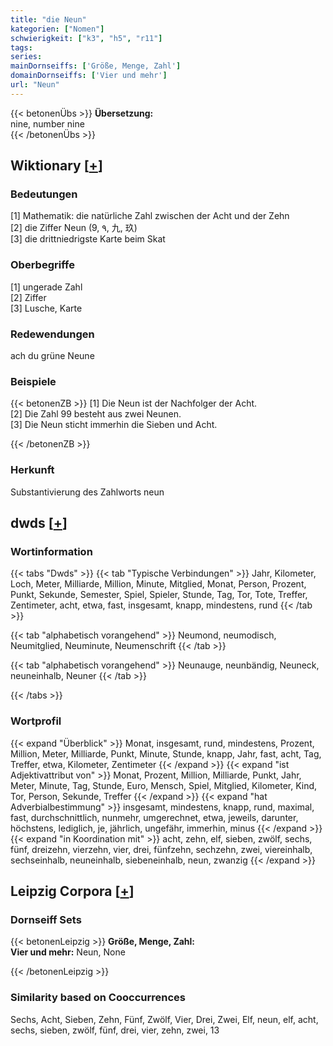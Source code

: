```yaml
---
title: "die Neun"
kategorien: ["Nomen"]
schwierigkeit: ["k3", "h5", "r11"]
tags:
series:
mainDornseiffs: ['Größe, Menge, Zahl']
domainDornseiffs: ['Vier und mehr']
url: "Neun"
---
```


{{< betonenÜbs >}}
**Übersetzung:**  
nine, number nine  
{{< /betonenÜbs >}}

## Wiktionary [[+](https://de.wiktionary.org/wiki/Neun)]

### Bedeutungen
[1] Mathematik: die natürliche Zahl zwischen der Acht und der Zehn  
[2] die Ziffer Neun (9, ٩, 九, 玖)  
[3] die drittniedrigste Karte beim Skat  

### Oberbegriffe
[1] ungerade Zahl  
[2] Ziffer  
[3] Lusche, Karte  

### Redewendungen
ach du grüne Neune  

### Beispiele
{{< betonenZB >}}
[1] Die Neun ist der Nachfolger der Acht.  
[2] Die Zahl 99 besteht aus zwei Neunen.  
[3] Die Neun sticht immerhin die Sieben und Acht.  

{{< /betonenZB >}}
### Herkunft
Substantivierung des Zahlworts neun  



## dwds [[+](https://www.dwds.de/wb/Neun)]

### Wortinformation
{{< tabs "Dwds" >}}
{{< tab "Typische Verbindungen" >}}
Jahr, Kilometer, Loch, Meter, Milliarde, Million, Minute, Mitglied, Monat, Person, Prozent, Punkt, Sekunde, Semester, Spiel, Spieler, Stunde, Tag, Tor, Tote, Treffer, Zentimeter, acht, etwa, fast, insgesamt, knapp, mindestens, rund
{{< /tab >}}

{{< tab "alphabetisch vorangehend" >}}
Neumond, neumodisch, Neumitglied, Neuminute, Neumenschrift
{{< /tab >}}

{{< tab "alphabetisch vorangehend" >}}
Neunauge, neunbändig, Neuneck, neuneinhalb, Neuner
{{< /tab >}}

{{< /tabs >}}

### Wortprofil
{{< expand "Überblick" >}} Monat, insgesamt, rund, mindestens, Prozent, Million, Meter, Milliarde, Punkt, Minute, Stunde, knapp, Jahr, fast, acht, Tag, Treffer, etwa, Kilometer, Zentimeter {{< /expand >}}
{{< expand "ist Adjektivattribut von" >}} Monat, Prozent, Million, Milliarde, Punkt, Jahr, Meter, Minute, Tag, Stunde, Euro, Mensch, Spiel, Mitglied, Kilometer, Kind, Tor, Person, Sekunde, Treffer {{< /expand >}}
{{< expand "hat Adverbialbestimmung" >}} insgesamt, mindestens, knapp, rund, maximal, fast, durchschnittlich, nunmehr, umgerechnet, etwa, jeweils, darunter, höchstens, lediglich, je, jährlich, ungefähr, immerhin, minus {{< /expand >}}
{{< expand "in Koordination mit" >}} acht, zehn, elf, sieben, zwölf, sechs, fünf, dreizehn, vierzehn, vier, drei, fünfzehn, sechzehn, zwei, viereinhalb, sechseinhalb, neuneinhalb, siebeneinhalb, neun, zwanzig {{< /expand >}}

## Leipzig Corpora [[+](https://corpora.uni-leipzig.de/en/res?word=Neun&corpusId=deu_newscrawl-public_2018)]

### Dornseiff Sets
{{< betonenLeipzig >}}
**Größe, Menge, Zahl:**  
**Vier und mehr:** Neun, None  

{{< /betonenLeipzig >}}

### Similarity based on Cooccurrences
Sechs, Acht, Sieben, Zehn, Fünf, Zwölf, Vier, Drei, Zwei, Elf, neun, elf, acht, sechs, sieben, zwölf, fünf, drei, vier, zehn, zwei, 13

